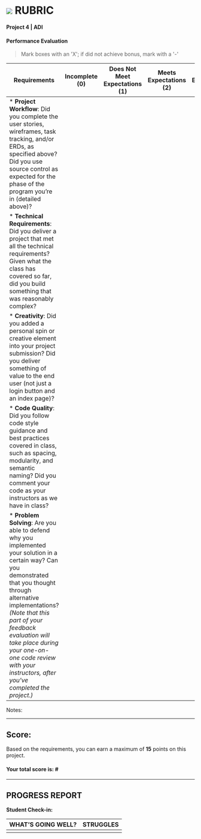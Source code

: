 # ![](https://ga-dash.s3.amazonaws.com/production/assets/logo-9f88ae6c9c3871690e33280fcf557f33.png) RUBRIC
**Project 4 | ADI** 	 						


#### Performance Evaluation
> Mark boxes with an 'X'; if did not achieve bonus, mark with a '-'

| Requirements | Incomplete (0) | Does Not Meet Expectations (1) | Meets Expectations (2) | Exceeds Expectations (3) |
|---|---|---|---|---|
| * __Project Workflow__: Did you complete the user stories, wireframes, task tracking, and/or ERDs, as specified above? Did you use source control as expected for the phase of the program you’re in (detailed above)? | | | |  |
| * __Technical Requirements__: Did you deliver a project that met all the technical requirements? Given what the class has covered so far, did you build something that was reasonably complex? | | | | |
| * __Creativity__: Did you added a personal spin or creative element into your project submission? Did you deliver something of value to the end user (not just a login button and an index page)? | | | |  |
| * __Code Quality__: Did you follow code style guidance and best practices covered in class, such as spacing, modularity, and semantic naming? Did you comment your code as your instructors as we have in class? | | |  |  |
| * __Problem Solving__: Are you able to defend why you implemented your solution in a certain way? Can you demonstrated that you thought through alternative implementations? _(Note that this part of your feedback evaluation will take place during your one-on-one code review with your instructors, after you've completed the project.)_ | | |  |  |




Notes:

<!-- Example: Your getting the hang of this!  Be sure to practice proper indentation and spacing.  Nice work! -->

---

## Score:
Based on the requirements, you can earn a maximum of  **15**  points on this project.

#### Your total score is: **#**


---

## PROGRESS REPORT
**Student Check-in:**

|WHAT’S GOING WELL?|STRUGGLES|
|---|---|
| | | 
